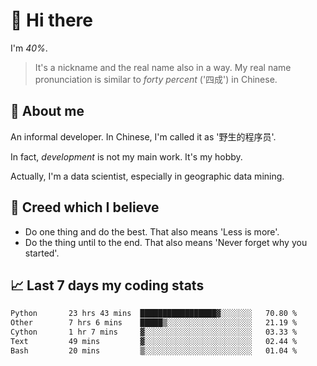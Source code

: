 # 👋 Hi there

I'm *40%*.

> It's a nickname and the real name also in a way.
> My real name pronunciation is similar to *forty percent* ('四成') in Chinese.

## :speech_balloon: About me

An informal developer. In Chinese, I'm called it as '野生的程序员'.

In fact, _development_ is not my main work. It's my hobby.

Actually, I'm a data scientist, especially in geographic data mining.

## :see_no_evil: Creed which I believe

- Do one thing and do the best. That also means 'Less is more'.
- Do the thing until to the end. That also means 'Never forget why you started'.

## :chart_with_upwards_trend: Last 7 days my coding stats

<!--START_SECTION:waka-->

```txt
Python       23 hrs 43 mins  █████████████████▓░░░░░░░   70.80 %
Other        7 hrs 6 mins    █████▒░░░░░░░░░░░░░░░░░░░   21.19 %
Cython       1 hr 7 mins     ▓░░░░░░░░░░░░░░░░░░░░░░░░   03.33 %
Text         49 mins         ▓░░░░░░░░░░░░░░░░░░░░░░░░   02.44 %
Bash         20 mins         ▒░░░░░░░░░░░░░░░░░░░░░░░░   01.04 %
```

<!--END_SECTION:waka-->
